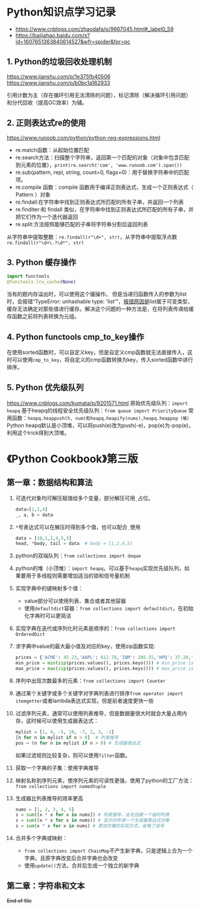 # Python知识点学习记录
+ https://www.cnblogs.com/zhaodafa/p/9667045.html#_label0_59
+ https://baijiahao.baidu.com/s?id=1607651363840614527&wfr=spider&for=pc

## 1. Python的垃圾回收处理机制
https://www.jianshu.com/p/1e375fb40506
https://www.jianshu.com/p/b0bc1a162933

引用计数为主（存在循环引用无法清除的问题），标记清除（解决循环引用问题）和分代回收（提高GC效率）为辅。


## 2. 正则表达式re的使用
https://www.runoob.com/python/python-reg-expressions.html
+ re.match函数：从起始位置匹配
+ re.search方法：扫描整个字符串，返回第一个匹配的对象（对象中包含匹配到元素的位置），`print(re.search('com', 'www.runoob.com').span()) `
+ re.sub(pattern, repl, string, count=0, flags=0)：用于替换字符串中的匹配项。
+ re.compile 函数：compile 函数用于编译正则表达式，生成一个正则表达式（ Pattern ）对象
+ re.findall:在字符串中找到正则表达式所匹配的所有子串，并返回一个列表
+ re.finditer:和 findall 类似，在字符串中找到正则表达式所匹配的所有子串，并把它们作为一个迭代器返回
+ re.split:方法按照能够匹配的子串将字符串分割后返回列表

从字符串中提取整数：`re.findall(r"\d+", str)`，从字符串中提取浮点数`re.findall(r"\d+\.?\d*", str)`

## 3. Python 缓存操作
```python
import functools
@functools.lru_cache(None)
```
当有的题内存溢出时，可以使用这个骚操作。
但是当递归函数传入的参数为list时，会报错“TypeError: unhashable type: 'list'”，[报错原因是](https://stackoverflow.com/questions/49210801/python3-pass-lists-to-function-with-functools-lru-cache)list属于可变类型，缓存无法确定对那些值进行缓存。解决这个问题的一种方法是，在将列表传递给缓存函数之前将列表转换为元组。

## 4. Python functools cmp_to_key操作
在使用sorted函数时，可以自定义key，但是自定义cmp函数就无法直接传入，这时可以使用`cmp_to_key`，将自定义的cmp函数转换为key，传入sorted函数中进行排序。

## 5. Python 优先级队列
https://www.cnblogs.com/kumata/p/9201571.html
原始优先级队列：`import heapq`
基于heapq的线程安全优先级队列：`from queue import PriorityQueue`
常用函数：`heapq.heappush(h, num)和heapq.heapify(nums),heapq.heappop（堆）`
Python heapq默认是小顶堆，可以将push(e)改为push(-e)，pop(e)为-pop(e)，利用这个trick得到大顶堆。


# 《Python Cookbook》第三版
## 第一章：数据结构和算法
1. 可迭代对象均可解压赋值给多个变量，部分解压可用`_`占位。
   ```python
   data=[1,2,4]
   _, a, b = data
   ```
2. `*`号表达式可以在解压时得到多个值，也可以配合`_`使用
   ```python
   data = [10,1,2,4,5,3]
   head, *body, tail = data  # body = [1,2,4,5]
   ```
3. python的双端队列：`from collections import deque`
4. python的堆（小顶堆）：`import heapq`，可以基于`heapq`实现优先级队列，如果要用于多线程则需要增加适当的锁和信号量机制
5. 实现字典中的键映射多个值：
   + value部分可以使用列表、集合或者其他容器
   + 使用`defaultdict`容器：`from collections import defaultdict`，在初始化字典时可以更简洁

6. 实现字典在迭代或序列化时元素是顺序的：`from collections import OrderedDict`
7. 求字典中value的最大最小值及对应的key，使用zip函数实现:
   ```python
   prices = {'ACME': 45.23,'AAPL': 612.78,'IBM': 205.55,'HPQ': 37.20,'FB': 10.75}
   min_price = min(zip(prices.values(), prices.keys())) # min_price is (10.75, 'FB')
   max_price = max(zip(prices.values(), prices.keys())) # max_price is (612.78, 'AAPL')
   ```
8. 序列中出现次数最多的元素：`from collections import Counter`
9. 通过某个关键字或多个关键字对字典列表进行排序`from operator import itemgetter`或者lambda表达式实现，但是前者速度更快一些
10. 过滤序列元素，通常可以使用列表推导，但是数据量很大时就会大量占用内存，这时候可以使用生成器表达式：
    ```python
    mylist = [1, 4, -5, 10, -7, 2, 3, -1]
    [n for n in mylist if n > 0]  # 列表推导
    pos = (n for n in mylist if n > 0) # 生成器表达式
    ```
    如果过滤规则比较复杂，则可以使用`filter`函数。
11. 获取一个字典的子集：使用字典推导
12. 映射名称到序列元素，使序列元素的可读性更强，使用了python的工厂方法：`from collections import namedtuple`
13. 生成器比列表推导的效率更高
    ```python
    nums = [1, 2, 3, 4, 5]
    s = sum([x * x for x in nums]) # 列表推导，会先创建一个临时列表
    s = sum((x * x for x in nums)) # 显示的传递一个生成器表达式对象
    s = sum(x * x for x in nums) # 更加优雅的实现方式，省略了括号
    ```
14. 合并多个字典或映射：
    + `from collections import ChainMap`不产生新字典，只是逻辑上合为一个字典，且原字典改变后合并字典也会改变
    + 使用`update()`方法，合并后生成一个独立的新字典


## 第二章：字符串和文本





~~End of file~~